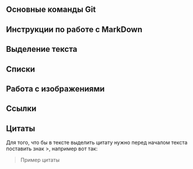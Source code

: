## Основные команды Git

## Инструкции по работе с MarkDown

## Выделение текста

## Списки

## Работа с изображениями

## Ссылки

## Цитаты
Для того, что бы в тексте выделить цитату нужно перед началом текста поставить знак >, например вот так:
>Пример цитаты
